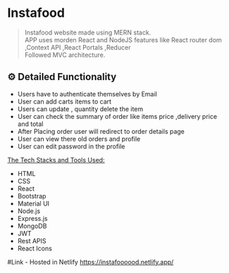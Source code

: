 # Instafood

> Instafood website made using MERN stack. <br>
> APP uses morden React and NodeJS features like React router dom ,Context API ,React Portals ,Reducer <br>
> Followed MVC architecture.

## ⚙️ Detailed Functionality

- Users have to authenticate themselves by Email
- User can add carts items to cart
- Users can update , quantity delete the item
- User can check the summary of order like items price ,delivery price and total
- After Placing order user will redirect to order details page 
- User can view there old orders and profile
- User can edit password in the profile


<ins>The Tech Stacks and Tools Used: </ins>
  <ul>
    <li>HTML</li>
    <li>CSS</li>
    <li>React</li>
     <li>Bootstrap</li>
    <li>Material UI</li>
    <li>Node.js</li>
    <li>Express.js</li>
    <li>MongoDB</li>
    <li>JWT</li>
    <li>Rest APIS</li>
    <li>React Icons</li>
  </ul>

#Link - Hosted in Netlify
https://instafoooood.netlify.app/
